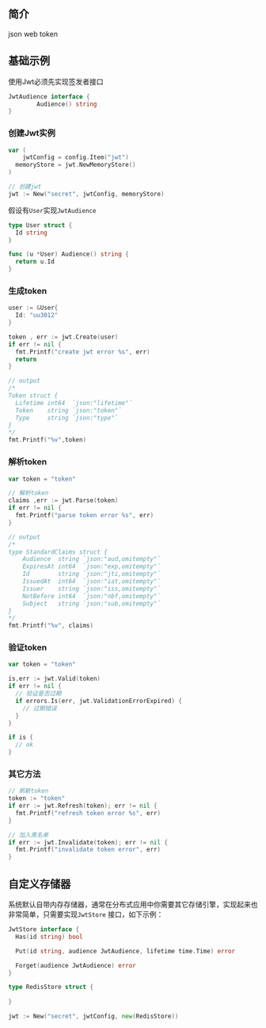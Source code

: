 ## 简介

json web token



## 基础示例

使用Jwt必须先实现签发者接口

```go
JwtAudience interface {
		Audience() string
}
```

### 创建Jwt实例

```go
var	(
	jwtConfig = config.Item("jwt")
  memoryStore = jwt.NewMemoryStore()
)

// 创建jwt
jwt := New("secret", jwtConfig, memoryStore)
```

假设有`User`实现`JwtAudience`

```go
type User struct {
  Id string
}

func (u *User) Audience() string {
  return u.Id
}
```

### 生成token

```go
user := &User{
  Id: "uu3012"
}

token , err := jwt.Create(user)
if err != nil {
  fmt.Printf("create jwt error %s", err)
  return
}

// output
/*
Token struct {
  Lifetime int64  `json:"lifetime"`
  Token    string `json:"token"`
  Type     string `json:"type"`
}
*/
fmt.Printf("%v",token)
```

### 解析token

```go
var token = "token"

// 解析token
claims ,err := jwt.Parse(token)
if err != nil {
  fmt.Printf("parse token error %s", err)
}

// output
/*
type StandardClaims struct {
	Audience  string `json:"aud,omitempty"`
	ExpiresAt int64  `json:"exp,omitempty"`
	Id        string `json:"jti,omitempty"`
	IssuedAt  int64  `json:"iat,omitempty"`
	Issuer    string `json:"iss,omitempty"`
	NotBefore int64  `json:"nbf,omitempty"`
	Subject   string `json:"sub,omitempty"`
}
*/
fmt.Printf("%v", claims)

```

### 验证token

```go
var token = "token"

is,err := jwt.Valid(token)
if err != nil {
  // 验证是否过期
  if errors.Is(err, jwt.ValidationErrorExpired) {
    // 过期错误
  }
}

if is {
  // ok
}

```

### 其它方法

```go
// 刷新token
token := "token"
if err := jwt.Refresh(token); err != nil {
  fmt.Printf("refresh token error %s", err)
}

// 加入黑名单
if err := jwt.Invalidate(token); err != nil {
  fmt.Printf("invalidate token error", err)
}
```



## 自定义存储器

系统默认自带内存存储器，通常在分布式应用中你需要其它存储引擎，实现起来也非常简单，只需要实现`JwtStore` 接口，如下示例：

```go
JwtStore interface {
  Has(id string) bool

  Put(id string, audience JwtAudience, lifetime time.Time) error

  Forget(audience JwtAudience) error
}

type RedisStore struct {
  
}

jwt := New("secret", jwtConfig, new(RedisStore))
```



